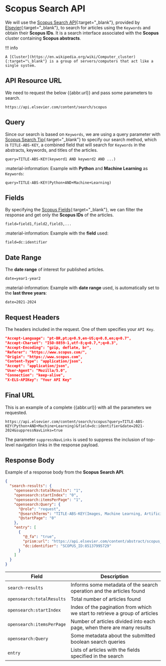 # Scopus Search API

We will use the [Scopus Search API]({{links.scSearchApi}}){:target="\_blank"}, provided by [Elsevier]({{links.elsevier}}){:target="\_blank"}, to search for articles using the `Keywords` and obtain their **Scopus IDs**. It is a search interface associated with the **Scopus** cluster containing **Scopus abstracts**.

!!! info

    A [Cluster](https://en.wikipedia.org/wiki/Computer_cluster){:target="\_blank"} is a group of servers/computers that act like a single system.

## API Resource URL

We need to request the below {{abbr.url}} and pass some parameters to search.

```url
https://api.elsevier.com/content/search/scopus
```

## Query

Since our search is based on `Keywords`, we are using a query parameter with [Scopus Search Tip](https://dev.elsevier.com/sc_search_tips.html){:target="\_blank"} to specify our search method, which is `TITLE-ABS-KEY`, a combined field that will search for `Keywords` in the abstracts, keywords, and titles of the articles.

```text
query=TITLE-ABS-KEY(keyword1 AND keyword2 AND ...)
```

:material-information: Example with **Python** and **Machine Learning** as `Keywords`:

```text
query=TITLE-ABS-KEY(Python+AND+Machine+Learning)
```

## Fields

By specifying the [Scopus Fields](https://dev.elsevier.com/sc_search_views.html){:target="\_blank"}, we can filter the response and get only the **Scopus IDs** of the articles.

```text
field=field1,field2,field3,...
```

:material-information: Example with the **field** used:

```text
field=dc:identifier
```

## Date Range

The **date range** of interest for published articles.

```text
date=year1-year2
```

:material-information: Example with **date range** used, is automatically set to the **last three years**:

```text
date=2021-2024
```

## Request Headers

The headers included in the request. One of them specifies your `API Key`.

```json
"Accept-Language": "pt-BR,pt;q=0.9,en-US;q=0.8,en;q=0.7",
"Accept-Charset": "ISO-8859-1,utf-8;q=0.7,*;q=0.3",
"Accept-Encoding": "gzip, deflate, br",
"Referer": "https://www.scopus.com/",
"Origin": "https://www.scopus.com",
"Content-Type": "application/json",
"Accept": "application/json",
"User-Agent": "Mozilla/5.0",
"Connection": "keep-alive",
"X-ELS-APIKey": "Your API Key"
```

## Final URL

This is an example of a complete {{abbr.url}} with all the parameters we requested.

```url
https://api.elsevier.com/content/search/scopus?query=TITLE-ABS-KEY(Python+AND+Machine+Learning)&field=dc:identifier&date=2021-2024&suppressNavLinks=true
```

The parameter `suppressNavLinks` is used to suppress the inclusion of top-level navigation links in the response payload.

## Response Body

Example of a response body from the **Scopus Search API**.

```json
{
  "search-results": {
    "opensearch:totalResults": "1",
    "opensearch:startIndex": "0",
    "opensearch:itemsPerPage": "1",
    "opensearch:Query": {
      "@role": "request",
      "@searchTerms": "TITLE-ABS-KEY(Images, Machine Learning, Artificial Intelligence, Computer Vision)",
      "@startPage": "0"
    },
    "entry": [
      {
        "@_fa": "true",
        "prism:url": "https://api.elsevier.com/content/abstract/scopus_id/85137995729",
        "dc:identifier": "SCOPUS_ID:85137995729"
      }
    ]
  }
}
```

| **Field**                 | **Description**                                                             |
| ------------------------- | --------------------------------------------------------------------------- |
| `search-results`          | Informs some metadata of the search operation and the articles found        |
| `opensearch:totalResults` | Total number of articles found                                              |
| `opensearch:startIndex`   | Index of the pagination from which we start to retrieve a group of articles |
| `opensearch:itemsPerPage` | Number of articles divided into each page, when there are many results      |
| `opensearch:Query`        | Some metadata about the submitted boolean search queries                    |
| `entry`                   | Lists of articles with the fields specified in the search                   |
